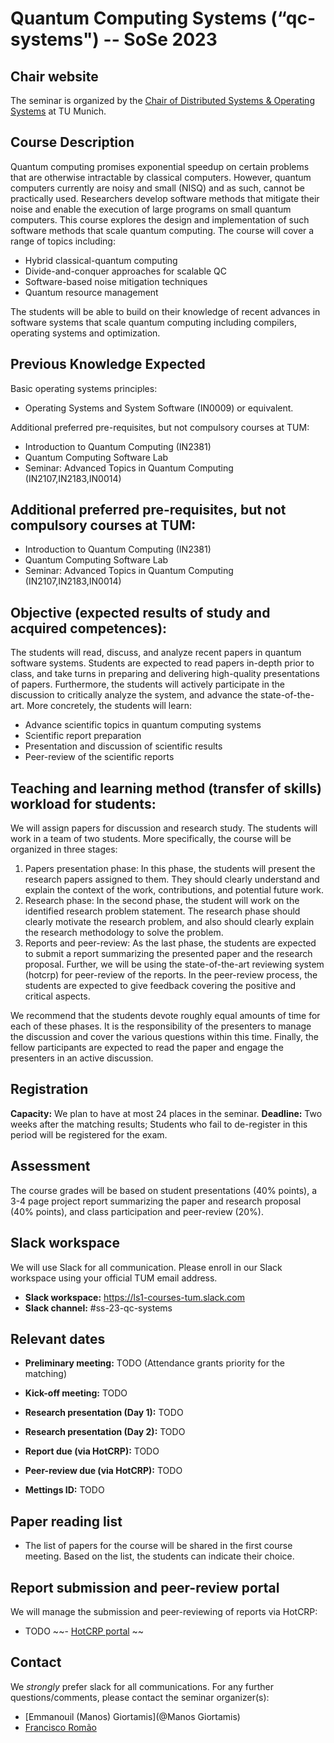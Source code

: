 # Quantum Computing Systems (“qc-systems") -- SoSe 2023

## Chair website

The seminar is organized by the [Chair of Distributed Systems & Operating Systems](https://dse.in.tum.de/) at TU Munich.


## Course Description

Quantum computing promises exponential speedup on certain problems that are otherwise intractable by classical computers. However, quantum computers currently are noisy and small (NISQ) and as such, cannot be practically used. Researchers develop software methods that mitigate their noise and enable the execution of large programs on small quantum computers. This course explores the design and implementation of such software methods that scale quantum computing. The course will cover a range of topics including:
- Hybrid classical-quantum computing
- Divide-and-conquer approaches for scalable QC
- Software-based noise mitigation techniques
- Quantum resource management

The students will be able to build on their knowledge of recent advances in software systems that scale quantum computing including compilers, operating systems and optimization.


## Previous Knowledge Expected

Basic operating systems principles:
- Operating Systems and System Software (IN0009) or equivalent.

Additional preferred pre-requisites, but not compulsory courses at TUM:
- Introduction to Quantum Computing (IN2381)
- Quantum Computing Software Lab
- Seminar: Advanced Topics in Quantum Computing (IN2107,IN2183,IN0014) 


## Additional preferred pre-requisites, but not compulsory courses at TUM:

- Introduction to Quantum Computing (IN2381)
- Quantum Computing Software Lab
- Seminar: Advanced Topics in Quantum Computing (IN2107,IN2183,IN0014) 


## Objective (expected results of study and acquired competences):

The students will read, discuss, and analyze recent papers in quantum software systems. Students are expected to read papers in-depth prior to class, and take turns in preparing and delivering high-quality presentations of papers. Furthermore, the students will actively participate in the discussion to critically analyze the system, and advance the state-of-the-art. More concretely, the students will learn:
- Advance scientific topics in quantum computing systems
- Scientific report preparation 
- Presentation and discussion of scientific results
- Peer-review of the scientific reports 


## Teaching and learning method (transfer of skills) workload for students:

We will assign papers for discussion and research study. The students will work in a team of two students. More specifically, the course will be organized in three stages:
1. Papers presentation phase: In this phase, the students will present the research papers assigned to them. They should clearly understand and explain the context of the work, contributions, and potential future work.
2. Research phase: In the second phase, the student will work on the identified research problem statement. The research phase should clearly motivate the research problem, and also should clearly explain the research methodology to solve the problem.
3. Reports and peer-review:  As the last phase, the students are expected to submit a report summarizing the presented paper and the research proposal. Further, we will be using the state-of-the-art reviewing system (hotcrp) for peer-review of the reports. In the peer-review process, the students are expected to give feedback covering the positive and critical aspects.
	
We recommend that the students devote roughly equal amounts of time for each of these phases. It is the responsibility of the presenters to manage the discussion and cover the various questions within this time.
Finally, the fellow participants are expected to read the paper and engage the presenters in an active discussion.


## Registration

**Capacity:** We plan to have at most 24 places in the seminar.
**Deadline:** Two weeks after the matching results; Students who fail to de-register in this period will be registered for the exam.


## Assessment

The course grades will be based on student presentations (40% points), a 3-4 page project report summarizing the paper and research proposal (40% points), and class participation and peer-review (20%).


## Slack workspace

We will use Slack for all communication. Please enroll in our Slack workspace using your official TUM email address.

- **Slack workspace:** https://ls1-courses-tum.slack.com
- **Slack channel:** #ss-23-qc-systems


## Relevant dates

- **Preliminary meeting:** TODO (Attendance grants priority for the matching)

- **Kick-off meeting:** TODO

- **Research presentation (Day 1):** TODO

- **Research presentation (Day 2):** TODO

- **Report due (via HotCRP):** TODO

- **Peer-review due (via HotCRP):** TODO

- **Mettings ID:** TODO


## Paper reading list

- The list of papers for the course will be shared in the first course meeting. Based on the list, the students can indicate their choice.  


## Report submission and peer-review portal

We will manage the submission and peer-reviewing of reports via HotCRP:

- TODO
~~- [HotCRP portal](https://tum-ss2021.hotcrp.com/) ~~


## Contact

We *strongly* prefer slack for all communications. For any further questions/comments, please contact the seminar organizer(s):

- [Emmanouil (Manos) Giortamis](@Manos Giortamis)
- [Francisco Romão](@Francisco)
